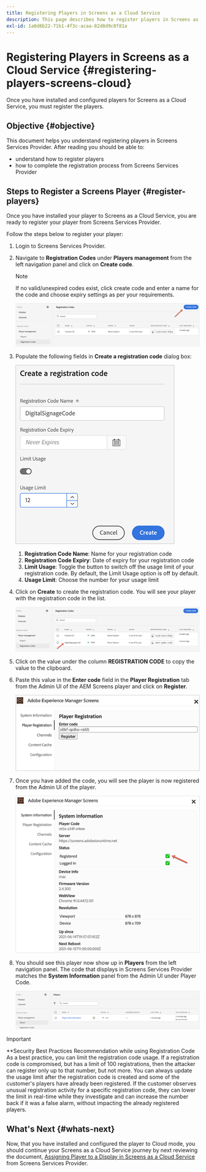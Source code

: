 ```yaml
---
title: Registering Players in Screens as a Cloud Service
description: This page describes how to register players in Screens as a Cloud Service.
exl-id: 1a0d6b22-71b1-4f3c-acaa-82d8d9c0f81a
---
```

# Registering Players in Screens as a Cloud Service {#registering-players-screens-cloud}

Once you have installed and configured players for Screens as a Cloud Service, you must register the players.

## Objective {#objective}

This document helps you understand registering players in Screens Services Provider. After reading you should be able to:

* understand how to register players
* how to complete the registration process from Screens Services Provider

## Steps to Register a Screens Player {#register-players}

Once you have installed your player to Screens as a Cloud Service, you are ready to register your player from Screens Services Provider.

Follow the steps below to register your player:

1. Login to Screens Services Provider.

1. Navigate to **Registration Codes** under **Players management** from the left navigation panel and click on **Create code**. 

   >[!NOTE]
   >If no valid/unexpired codes exist, click create code and enter a name for the code and choose expiry settings as per your requirements.

   ![image](/help/screens-cloud/assets/player/register-player1.png)

1. Populate the following fields in **Create a registration code** dialog box:

   ![image](/help/screens-cloud/assets/player/register-player2.png)

   1. **Registration Code Name**: Name for your registration code
   1. **Registration Code Expiry**: Date of expiry for your registration code
   1. **Limit Usage**: Toggle the button to switch off the usage limit of your registration code. By default, the Limit Usage option is off by default. 
   1. **Usage Limit**: Choose the number for your usage limit

1. Click on **Create** to create the registration code. You will see your player with the registration code in the list.

   ![image](/help/screens-cloud/assets/player/register-player3.png)

1. Click on the value under the column **REGISTRATION CODE**  to copy the value to the clipboard.

1. Paste this value in the **Enter code** field in the **Player Registration** tab from the Admin UI of the AEM Screens player and click on **Register**.
 
   ![image](/help/screens-cloud/assets/player/register-player4.png)


1. Once you have added the code, you will see the player is now registered from the Admin UI of the player.

   ![image](/help/screens-cloud/assets/player/register-player5.png)

1. You should see this player now show up in **Players** from the left navigation panel. The code that displays in Screens Services Provider matches the **System Information** panel from the Admin UI under Player Code.

   ![image](/help/screens-cloud/assets/player/register-player6.png)

>[!IMPORTANT]
>**Security Best Practices Recommendation while using Registration Code
>As a best practice, you can limit the registration code usage. If a registration code is compromised, but has a limit of 100 registrations, then the attacker can register only up to that number, but not more. You can always update the usage limit after the registration code is created and some of the customer's players have already been registered. If the customer observes unusual registration activity for a specific registration code, they can lower the limit in real-time while they investigate and can increase the number back if it was a false alarm, without impacting the already registered players.


## What's Next {#whats-next}

Now, that you have installed and configured the player to Cloud mode, you should continue your Screens as a Cloud Service journey by next reviewing the document, [Assigning Player to a Display in Screens as a Cloud Service](/help/screens-cloud/managing-players-registration/assigning-player-display.md) from Screens Services Provider.
